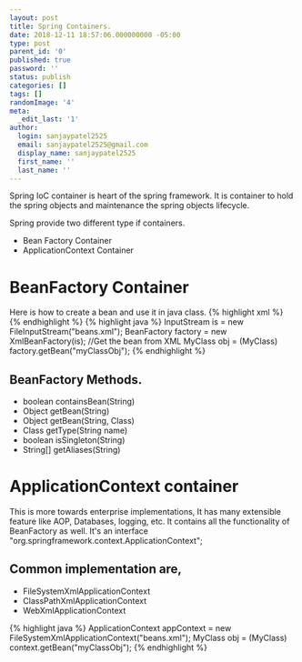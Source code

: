 ```yaml
---
layout: post
title: Spring Containers.
date: 2018-12-11 18:57:06.000000000 -05:00
type: post
parent_id: '0'
published: true
password: ''
status: publish
categories: []
tags: []
randomImage: '4'
meta:
  _edit_last: '1'
author:
  login: sanjaypatel2525
  email: sanjaypatel2525@gmail.com
  display_name: sanjaypatel2525
  first_name: ''
  last_name: ''
---
```

Spring IoC container is heart of the spring framework. It is container to hold the spring objects and maintenance the spring objects lifecycle. 

Spring provide two different type if containers.
* Bean Factory Container
* ApplicationContext Container

# BeanFactory Container
Here is how to create a bean and use it in java class.
{% highlight xml %}
<bean id = "..." class = "..." />
{% endhighlight %}
{% highlight java %}
InputStream is = new FileInputStream("beans.xml");
BeanFactory factory = new XmlBeanFactory(is);
//Get the bean from XML
MyClass obj = (MyClass) factory.getBean("myClassObj");
{% endhighlight %}

## BeanFactory Methods. 
* boolean containsBean(String)
* Object getBean(String)
* Object getBean(String, Class)
* Class getType(String name)
* boolean isSingleton(String)
* String[] getAliases(String)

# ApplicationContext container
This is more towards enterprise implementations, It has many extensible feature like AOP, Databases, logging, etc. It contains all the functionality of BeanFactory as well. It's an interface "org.springframework.context.ApplicationContext";


## Common implementation are,
* FileSystemXmlApplicationContext
* ClassPathXmlApplicationContext
* WebXmlApplicationContext 

{% highlight java %}
ApplicationContext appContext = new FileSystemXmlApplicationContext("beans.xml");
MyClass obj = (MyClass) context.getBean("myClassObj");
{% endhighlight %}
